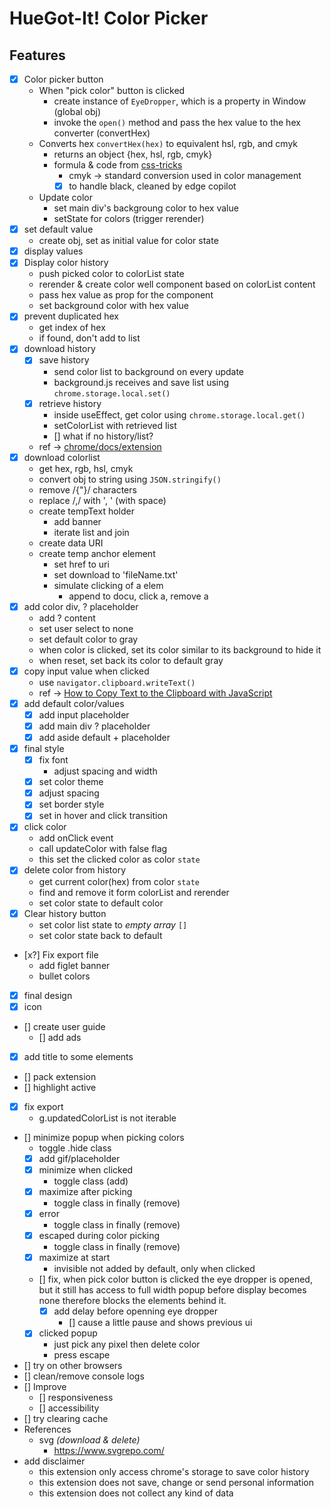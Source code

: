 # HueGot-It! Color Picker

## Features 
 - [x] Color picker button
    - When "pick color" button is clicked
        - create instance of `EyeDropper`, which is a property in Window (global obj)
        - invoke the `open()` method and pass the hex value to the hex converter (convertHex)
    - Converts hex `convertHex(hex)` to equivalent hsl, rgb, and cmyk
        - returns an object {hex, hsl, rgb, cmyk}
        - formula & code from [css-tricks](https://css-tricks.com/converting-color-spaces-in-javascript/)
            - cmyk -> standard conversion used in color management 
            - [x] to handle black, cleaned by edge copilot
    - Update color
        - set main div's backgroung color to hex value
        - setState for colors (trigger rerender)
 - [x] set default value
    - create obj, set as initial value for color state
 - [x] display values
 - [x] Display color history
    - push picked color to colorList state
    - rerender & create color well component based on colorList content
    - pass hex value as prop for the component
    - set background color with hex value
 - [x] prevent duplicated hex
    - get index of hex
    - if found, don't add to list
 - [x] download history
    - [x] save history
       - send color list to background on every update
       - background.js receives and save list using `chrome.storage.local.set()`
    - [x] retrieve history
       - inside useEffect, get color using `chrome.storage.local.get()`
       - setColorList with retrieved list
       - [] what if no history/list?
    - ref -> [chrome/docs/extension](https://developer.chrome.com/docs/extensions/develop/migrate/to-service-workers)
 - [x] download colorlist
   - get hex, rgb, hsl, cmyk
   - convert obj to string using `JSON.stringify()`
   - remove /{"}/ characters
   - replace /,/ with ', ' (with space)
   - create tempText holder
      - add banner
      - iterate list and join
   - create data URI
   - create temp anchor element
      - set href to uri
      - set download to 'fileName.txt'
      - simulate clicking of a elem
         - append to docu, click a, remove a
 - [x] add color div, ? placeholder
    - add ? content
    - set user select to none
    - set default color to gray
    - when color is clicked, set its color similar to its background to hide it
    - when reset, set back its color to default gray
 - [x] copy input value when clicked
    - use `navigator.clipboard.writeText()`
    - ref -> [How to Copy Text to the Clipboard with JavaScript](https://www.freecodecamp.org/news/copy-text-to-clipboard-javascript/)
 - [x] add default color/values
    - [x] add input placeholder
    - [x] add main div ? placeholder
    - [x] add aside default + placeholder
 - [x] final style
   - [x] fix font
      - adjust spacing and width
   - [x] set color theme  
   - [x] adjust spacing
   - [x] set border style
   - [x] set in hover and click transition
 - [x] click color 
    - add onClick event
    - call updateColor with false flag
    - this set the clicked color as color `state`
 - [x] delete color from history
    - get current color(hex) from color `state`
    - find and remove it form colorList and rerender
    - set color state to default color
 - [x] Clear history button
    - set color list state to _empty array_ `[]`
    - set color state back to default 
 - [x?] Fix export file
   - add figlet banner
   - bullet colors
 - [x] final design
 - [x] icon
 - [] create user guide
   - [] add ads
 - [x] add title to some elements
 - [] pack extension
 - [] highlight active
 - [x] fix export
   - g.updatedColorList is not iterable
 - [] minimize popup when picking colors
   - toggle .hide class
   - [x] add gif/placeholder
   - [x] minimize when clicked 
      - toggle class (add)
   - [x] maximize after picking 
      - toggle class in finally (remove)
   - [x] error
      - toggle class in finally (remove)
   - [x] escaped during color picking
      - toggle class in finally (remove)
   - [x] maximize at start
      - invisible not added by default, only when clicked
   - [] fix, when pick color button is clicked the eye dropper is opened,
      but it still has access to full width popup before display becomes none
      therefore blocks the elements behind it.
      - [x] add delay before openning eye dropper
         - [] cause a little pause and shows previous ui
   - [x] clicked popup
      - just pick any pixel then delete color
      - press escape 
 - [] try on other browsers
 - [] clean/remove console logs
 - [] Improve
   - [] responsiveness
   - [] accessibility
 - [] try clearing cache
- References
   - svg _(download & delete)_
      - https://www.svgrepo.com/
- add disclaimer
   - this extension only access chrome's storage to save color history
   - this extension does not save, change or send personal information
   - this extension does not collect any kind of data